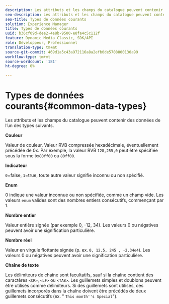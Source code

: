 ```yaml
---
description: Les attributs et les champs du catalogue peuvent contenir des données de l’un des types suivants.
seo-description: Les attributs et les champs du catalogue peuvent contenir des données de l’un des types suivants.
seo-title: Types de données courants
solution: Experience Manager
title: Types de données courants
uuid: b36cf09d-dee2-4e8b-9500-e8fa4c5c112f
feature: Dynamic Media Classic, SDK/API
role: Développeur, Professionnel
translation-type: tm+mt
source-git-commit: 469d1a5c43a972116a8a2efb0de5708800130a99
workflow-type: tm+mt
source-wordcount: '181'
ht-degree: 0%

---
```



# Types de données courants{#common-data-types}

Les attributs et les champs du catalogue peuvent contenir des données de l’un des types suivants.

**Couleur**

Valeur de couleur. Valeur RVB compressée hexadécimale, éventuellement précédée de 0x. Par exemple, la valeur RVB `128,255,0` peut être spécifiée sous la forme `0x80ff00` ou `80ff00`.

**Indicateur**

`0`=false,  `1`=true, toute autre valeur signifie inconnu ou non spécifié.

**Enum**

0 indique une valeur inconnue ou non spécifiée, comme un champ vide. Les valeurs `enum` valides sont des nombres entiers consécutifs, commençant par 1.

**Nombre entier**

Valeur entière signée (par exemple 0, -12, 34). Les valeurs 0 ou négatives peuvent avoir une signification particulière.

**Nombre réel**

Valeur en virgule flottante signée (p. ex. `0, 12.5, 245 , -2.34e4`). Les valeurs 0 ou négatives peuvent avoir une signification particulière.

**Chaîne de texte**

Les délimiteurs de chaîne sont facultatifs, sauf si la chaîne contient des caractères `<CR>`, `<LF>` ou `<TAB>`. Les guillemets simples et doublons peuvent être utilisés comme délimiteurs. Si des guillemets sont utilisés, ces guillemets incorporés dans la chaîne doivent être précédés de deux guillemets consécutifs (ex. &quot; `This month''s Special`&quot;).
